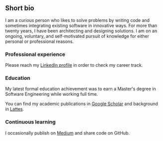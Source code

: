 ## Short bio

I am a curious person who likes to solve problems by writing code and sometimes integrating existing software in innovative ways. For more than twenty years, I have been architecting and designing solutions. I am on an ongoing, voluntary, and self-motivated pursuit of knowledge for either personal or professional reasons.

### Professional experience

Please reach my [LinkedIn profile](https://www.linkedin.com/in/antoniorobsondepaula/) in order to check my career track.

### Education

My latest formal education achievement was to earn a Master's degree in Software Engineering while working full time.

You can find my academic publications in [Google Scholar](https://scholar.google.com.br/citations?hl=en&user=QucS_38AAAAJ&view_op=list_works&gmla=AJsN-F4lSxJVgCYQk3lReZS-RlNaCpuydbbBcxhyumVyf7M_gtMvzS8WVds7-Mj79nEMqedzRpdrUSqtB6bhpYDDmGXrY5oCeQ) and background in [Lattes](http://lattes.cnpq.br/3031414717499292).

### Continuous learning

I occasionally publish on [Medium](https://medium.com/@robson.depaula) and share code on GitHub.
